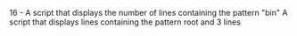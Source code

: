 16 - A script that displays the number of lines containing the pattern "bin"
A script that displays lines containing the pattern root and 3 lines
